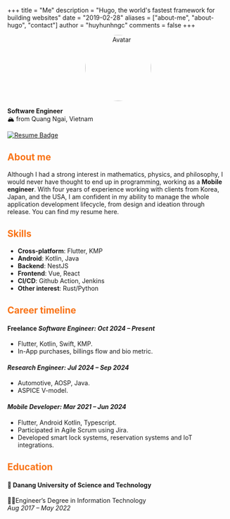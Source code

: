 +++
title = "Me"
description = "Hugo, the world's fastest framework for building websites"
date = "2019-02-28"
aliases = ["about-me", "about-hugo", "contact"]
author = "huyhunhngc"
comments = false
+++
<div style="text-align:center;">
  <img src="https://avatars.githubusercontent.com/u/46745326?v=4" alt="Avatar" style="border-radius: 50%; width: 150px; height: 150px;" />
</div>

**Software Engineer**  
🏔️ from Quang Ngai, Vietnam

[![Resume Badge]][Resume Link]

## <span style="color:#F97316">About me</span>

Although I had a strong interest in mathematics, physics, and philosophy, I would never have thought to end up in programming, working as a **Mobile engineer**. With four years of experience working with clients from Korea, Japan, and the USA, I am confident in my ability to manage the whole application development lifecycle, from design and ideation through release.
You can find my resume here.

## <span style="color:#F97316">Skills</span>

- **Cross-platform**: Flutter, KMP
- **Android**: Kotlin, Java
- **Backend**: NestJS
- **Frontend**: Vue, React
- **CI/CD**: Github Action, Jenkins
- **Other interest**: Rust/Python

## <span style="color:#F97316">Career timeline</span>

#### Freelance *Software Engineer: Oct 2024 – Present*

- Flutter, Kotlin, Swift, KMP.
- In-App purchases, billings flow and bio metric.

#### *Research Engineer: Jul 2024 – Sep 2024*  

- Automotive, AOSP, Java.
- ASPICE V-model.

#### *Mobile Developer: Mar 2021 – Jun 2024*  

- Flutter, Android Kotlin, Typescript.
- Participated in Agile Scrum using Jira.
- Developed smart lock systems, reservation systems and IoT integrations.

## <span style="color:#F97316">Education</span>

#### 🏢 Danang University of Science and Technology

👨‍💻Engineer’s Degree in Information Technology  
*Aug 2017 – May 2022*  

[Resume Badge]:https://img.shields.io/badge/My%20Resume-F97316?style=for-the-badge&logo=readdotcv&logoColor=fff
[Resume Link]:https://drive.google.com/file/d/1EFkLhWejR7U0ZvZtOIVlxcQ0p18tlxkO/view